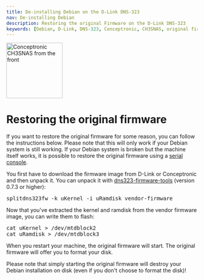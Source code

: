 ```yaml
---
title: De-installing Debian on the D-Link DNS-323
nav: De-installing Debian
description: Restoring the original Firmware on the D-Link DNS-323
keywords: [Debian, D-Link, DNS-323, Conceptronic, CH3SNAS, original firmware]
---
```


<div class="right">
<img src = "../images/r_ch3snas_front.jpg" class="border" alt="Conceptronic CH3SNAS from the front" width="148" height="146" />
</div>

<h1>Restoring the original firmware</h1>

If you want to restore the original firmware for some reason, you can
follow the instructions below.  Please note that this will only work if
your Debian system is still working.  If your Debian system is broken but
the machine itself works, it is possible to restore the original firmware
using a <a href = "../recovery/">serial console</a>.

You first have to download the firmware image from D-Link or Conceptronic
and then unpack it.  You can unpack it with <a href =
"http://theshed.hezmatt.org/dns323-firmware-tools/">dns323-firmware-tools</a>
(version 0.7.3 or higher):

<div class="code">
<pre>
splitdns323fw -k uKernel -i uRamdisk vendor-firmware
</pre>
</div>

Now that you've extracted the kernel and ramdisk from the vendor firmware
image, you can write them to flash:

<div class="code">
<pre>
cat uKernel &gt; /dev/mtdblock2
cat uRamdisk &gt; /dev/mtdblock3
</pre>
</div>

When you restart your machine, the original firmware will start.  The
original firmware will offer you to format your disk.

Please note that simply starting the original firmware will destroy your
Debian installation on disk (even if you don't choose to format the disk)!

